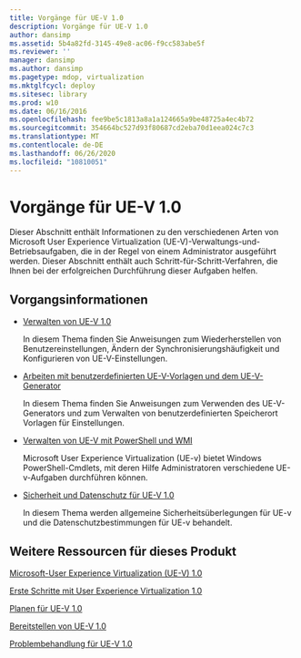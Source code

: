 ```yaml
---
title: Vorgänge für UE-V 1.0
description: Vorgänge für UE-V 1.0
author: dansimp
ms.assetid: 5b4a82fd-3145-49e8-ac06-f9cc583abe5f
ms.reviewer: ''
manager: dansimp
ms.author: dansimp
ms.pagetype: mdop, virtualization
ms.mktglfcycl: deploy
ms.sitesec: library
ms.prod: w10
ms.date: 06/16/2016
ms.openlocfilehash: fee9be5c1813a8a1a124665a9be48725a4ec4b72
ms.sourcegitcommit: 354664bc527d93f80687cd2eba70d1eea024c7c3
ms.translationtype: MT
ms.contentlocale: de-DE
ms.lasthandoff: 06/26/2020
ms.locfileid: "10810051"
---
```

# Vorgänge für UE-V 1.0


Dieser Abschnitt enthält Informationen zu den verschiedenen Arten von Microsoft User Experience Virtualization (UE-V)-Verwaltungs-und-Betriebsaufgaben, die in der Regel von einem Administrator ausgeführt werden. Dieser Abschnitt enthält auch Schritt-für-Schritt-Verfahren, die Ihnen bei der erfolgreichen Durchführung dieser Aufgaben helfen.

## Vorgangsinformationen


-   [Verwalten von UE-V 1.0](administering-ue-v-10.md)

    In diesem Thema finden Sie Anweisungen zum Wiederherstellen von Benutzereinstellungen, Ändern der Synchronisierungshäufigkeit und Konfigurieren von UE-V-Einstellungen.

-   [Arbeiten mit benutzerdefinierten UE-V-Vorlagen und dem UE-V-Generator](working-with-custom-ue-v-templates-and-the-ue-v-generator.md)

    In diesem Thema finden Sie Anweisungen zum Verwenden des UE-V-Generators und zum Verwalten von benutzerdefinierten Speicherort Vorlagen für Einstellungen.

-   [Verwalten von UE-V mit PowerShell und WMI](administering-ue-v-with-powershell-and-wmi.md)

    Microsoft User Experience Virtualization (UE-v) bietet Windows PowerShell-Cmdlets, mit deren Hilfe Administratoren verschiedene UE-v-Aufgaben durchführen können.

-   [Sicherheit und Datenschutz für UE-V 1.0](security-and-privacy-for-ue-v-10.md)

    In diesem Thema werden allgemeine Sicherheitsüberlegungen für UE-v und die Datenschutzbestimmungen für UE-v behandelt.

## Weitere Ressourcen für dieses Produkt


[Microsoft-User Experience Virtualization (UE-V) 1.0](index.md)

[Erste Schritte mit User Experience Virtualization 1.0](getting-started-with-user-experience-virtualization-10.md)

[Planen für UE-V 1.0](planning-for-ue-v-10.md)

[Bereitstellen von UE-V 1.0](deploying-ue-v-10.md)

[Problembehandlung für UE-V 1.0](troubleshooting-ue-v-10.md)

 

 





